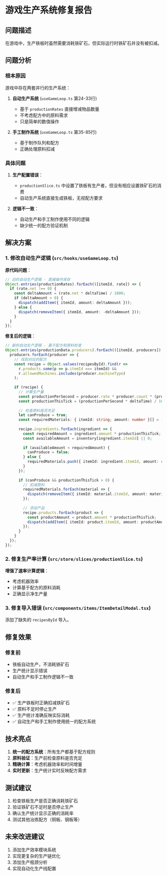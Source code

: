 # 游戏生产系统修复报告

## 问题描述

在游戏中，生产铁板时虽然需要消耗铁矿石，但实际运行时铁矿石并没有被扣减。

## 问题分析

### 根本原因

游戏中存在两套并行的生产系统：

1. **自动生产系统** (`useGameLoop.ts` 第24-33行)
   - 基于 `productionRates` 直接增减物品数量
   - 不考虑配方中的原料需求
   - 只是简单的数值操作

2. **手工制作系统** (`useGameLoop.ts` 第35-85行)
   - 基于制作队列和配方
   - 正确处理原料扣减

### 具体问题

1. **生产配置错误**：
   - `productionSlice.ts` 中设置了铁板有生产者，但没有相应设置铁矿石的消费
   - 自动生产系统直接生成铁板，无视配方要求

2. **逻辑不一致**：
   - 自动生产和手工制作使用不同的逻辑
   - 缺少统一的配方验证机制

## 解决方案

### 1. 修改自动生产逻辑 (`src/hooks/useGameLoop.ts`)

**原代码问题**：
```typescript
// 旧的自动生产逻辑 - 直接操作库存
Object.entries(productionRates).forEach(([itemId, rate]) => {
  if (rate.net !== 0) {
    const deltaAmount = (rate.net * deltaTime) / 1000;
    if (deltaAmount > 0) {
      dispatch(addItem({ itemId, amount: deltaAmount }));
    } else {
      dispatch(removeItem({ itemId, amount: -deltaAmount }));
    }
  }
});
```

**修复后的逻辑**：
```typescript
// 新的自动生产逻辑 - 基于配方和原料检查
Object.entries(productionData.producers).forEach(([itemId, producers]) => {
  producers.forEach(producer => {
    // 找到对应的配方
    const recipe = Object.values(recipesById).find(r => 
      r.products.some(p => p.itemId === itemId) && 
      r.allowedMachines.includes(producer.machineType)
    );
    
    if (recipe) {
      // 计算生产量
      const productionPerSecond = producer.rate * producer.count * (producer.efficiency / 100);
      const productionThisTick = (productionPerSecond * deltaTime) / 1000;
      
      // 检查原料是否充足
      let canProduce = true;
      const requiredMaterials: { itemId: string; amount: number }[] = [];
      
      recipe.ingredients.forEach(ingredient => {
        const requiredAmount = ingredient.amount * productionThisTick;
        const availableAmount = inventory[ingredient.itemId] || 0;
        
        if (availableAmount < requiredAmount) {
          canProduce = false;
        } else {
          requiredMaterials.push({ itemId: ingredient.itemId, amount: requiredAmount });
        }
      });
      
      if (canProduce && productionThisTick > 0) {
        // 扣减原料
        requiredMaterials.forEach(material => {
          dispatch(removeItem({ itemId: material.itemId, amount: material.amount }));
        });
        
        // 添加产品
        recipe.products.forEach(product => {
          const productAmount = product.amount * productionThisTick;
          dispatch(addItem({ itemId: product.itemId, amount: productAmount }));
        });
      }
    }
  });
});
```

### 2. 修复生产率计算 (`src/store/slices/productionSlice.ts`)

**增强了速率计算逻辑**：
- 考虑机器效率
- 计算基于配方的原料消耗
- 正确显示净生产量

### 3. 修复导入错误 (`src/components/items/ItemDetailModal.tsx`)

添加了缺失的 `recipesById` 导入。

## 修复效果

### 修复前
- 铁板自动生产，不消耗铁矿石
- 生产统计显示错误
- 自动生产和手工制作逻辑不一致

### 修复后
- ✅ 生产铁板时正确扣减铁矿石
- ✅ 原料不足时停止生产
- ✅ 生产统计准确反映实际消耗
- ✅ 自动生产和手工制作使用统一的配方系统

## 技术亮点

1. **统一的配方系统**：所有生产都基于配方规则
2. **原料验证**：生产前检查原料是否充足
3. **精确计算**：考虑机器效率和时间增量
4. **实时更新**：生产统计实时反映配方需求

## 测试建议

1. 检查铁板生产是否正确消耗铁矿石
2. 验证铁矿石不足时是否停止生产
3. 确认生产统计显示正确的消耗率
4. 测试其他冶炼配方（铜板、钢板等）

## 未来改进建议

1. 添加生产效率模块系统
2. 实现更复杂的生产链优化
3. 添加生产瓶颈分析
4. 实现自动化生产线配置